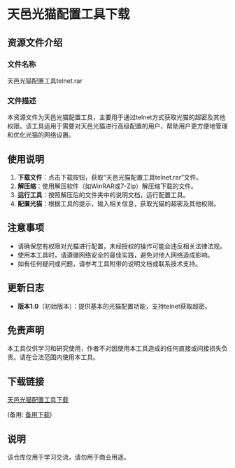 # 天邑光猫配置工具下载

## 资源文件介绍

### 文件名称
天邑光猫配置工具telnet.rar

### 文件描述
本资源文件为天邑光猫配置工具，主要用于通过telnet方式获取光猫的超密及其他权限。该工具适用于需要对天邑光猫进行高级配置的用户，帮助用户更方便地管理和优化光猫的网络设置。

## 使用说明

1. **下载文件**：点击下载按钮，获取“天邑光猫配置工具telnet.rar”文件。
2. **解压缩**：使用解压软件（如WinRAR或7-Zip）解压缩下载的文件。
3. **运行工具**：按照解压后的文件夹中的说明文档，运行配置工具。
4. **配置光猫**：根据工具的提示，输入相关信息，获取光猫的超密及其他权限。

## 注意事项

- 请确保您有权限对光猫进行配置，未经授权的操作可能会违反相关法律法规。
- 使用本工具时，请遵循网络安全的最佳实践，避免对他人网络造成影响。
- 如有任何疑问或问题，请参考工具附带的说明文档或联系技术支持。

## 更新日志

- **版本1.0**（初始版本）：提供基本的光猫配置功能，支持telnet获取超密。

## 免责声明

本工具仅供学习和研究使用，作者不对因使用本工具造成的任何直接或间接损失负责。请在合法范围内使用本工具。

## 下载链接
[天邑光猫配置工具下载](https://pan.quark.cn/s/ce672f1daf2f) 

(备用: [备用下载](https://pan.baidu.com/s/1-kV5_PeMysK90iHO9ggpOw?pwd=1234))

## 说明

该仓库仅用于学习交流，请勿用于商业用途。
